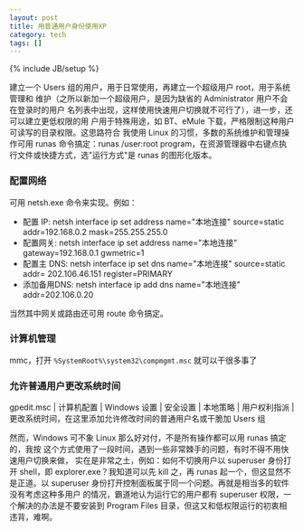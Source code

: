 ```yaml
---
layout: post
title: 用普通用户身份使用XP
category: tech
tags: []
---
```

{% include JB/setup %}

建立一个 Users 组的用户，用于日常使用，再建立一个超级用户 root，用于系统管理和
维护（之所以新加一个超级用户，是因为缺省的 Administrator 用户不会在登录时的用户
名列表中出现，这样使用快速用户切换就不可行了），进一步，还可以建立更低权限的用
户用于特殊用途，如 BT、eMule 下载，严格限制这种用户可读写的目录权限。这思路符合
我使用 Linux 的习惯，多数的系统维护和管理操作可用 runas 命令搞定：runas
/user:root program，在资源管理器中右键点执行文件或快捷方式，选"运行方式"是
runas 的图形化版本。

### 配置网络

可用 netsh.exe 命令来实现。例如：

<ul>
<li>配置 IP: netsh interface ip set address name="本地连接" source=static addr=192.168.0.2<a href="http://192.168.0.2/"></a> mask=255.255.255.0 </li>
<li>配置网关: netsh interface ip set address name="本地连接" gateway=192.168.0.1 gwmetric=1</li>
<li>配置主 DNS: netsh interface ip set dns name="本地连接" source=static addr= 202.106.46.151<a href="http://202.106.46.151/"></a> register=PRIMARY</li>
<li>添加备用DNS: netsh interface ip add dns name="本地连接" addr=202.106.0.20<a href="http://202.106.0.20/"></a></li>
</ul>

当然其中网关或路由还可用 route 命令搞定。

### 计算机管理

mmc，打开 `%SystemRoot%\system32\compmgmt.msc` 就可以干很多事了

### 允许普通用户更改系统时间

gpedit.msc | 计算机配置 | Windows 设置 | 安全设置 | 本地策略 | 用户权利指派 |
更改系统时间，在这里添加允许修改时间的普通用户名或干脆加 Users 组

然而，Windows 可不象 Linux 那么好对付，不是所有操作都可以用 runas 搞定的，我按
这个方式使用了一段时间，遇到一些非常棘手的问题，有时不得不用快速用户切换来做，
实在是非常之土，例如：如何不切换用户以 superuser 身份打开 shell，即
explorer.exe？我知道可以先 kill 之，再 runas 起一个，但这显然不是正道。以
superuser 身份打开控制面板属于同一个问题。再就是相当多的软件没有考虑这种多用户
的情况，霸道地认为运行它的用户都有 superuser 权限，一个解决的办法是不要安装到
Program Files 目录，但这又和低权限运行的初衷相违背，难啊。

